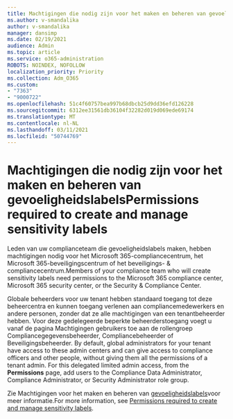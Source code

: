 ```yaml
---
title: Machtigingen die nodig zijn voor het maken en beheren van gevoeligheidslabels
ms.author: v-smandalika
author: v-smandalika
manager: dansimp
ms.date: 02/19/2021
audience: Admin
ms.topic: article
ms.service: o365-administration
ROBOTS: NOINDEX, NOFOLLOW
localization_priority: Priority
ms.collection: Adm_O365
ms.custom:
- "7363"
- "9000722"
ms.openlocfilehash: 51c4f60757bea997b68dbcb25d9dd36efd126228
ms.sourcegitcommit: 6312ee31561db36104f32282d019d069ede69174
ms.translationtype: MT
ms.contentlocale: nl-NL
ms.lasthandoff: 03/11/2021
ms.locfileid: "50744769"
---
```

# <a name="permissions-required-to-create-and-manage-sensitivity-labels"></a><span data-ttu-id="d9285-102">Machtigingen die nodig zijn voor het maken en beheren van gevoeligheidslabels</span><span class="sxs-lookup"><span data-stu-id="d9285-102">Permissions required to create and manage sensitivity labels</span></span>

<span data-ttu-id="d9285-103">Leden van uw complianceteam die gevoeligheidslabels maken, hebben machtigingen nodig voor het Microsoft 365-compliancecentrum, het Microsoft 365-beveiligingscentrum of het beveiligings- & compliancecentrum.</span><span class="sxs-lookup"><span data-stu-id="d9285-103">Members of your compliance team who will create sensitivity labels need permissions to the Microsoft 365 compliance center, Microsoft 365 security center, or the Security & Compliance Center.</span></span>

<span data-ttu-id="d9285-104">Globale beheerders voor uw tenant hebben standaard toegang tot deze beheercentra en kunnen toegang verlenen aan compliancemedewerkers en andere personen, zonder dat ze alle machtigingen van een tenantbeheerder hebben. Voor deze gedelegeerde beperkte beheerderstoegang voegt u vanaf de pagina Machtigingen gebruikers toe aan de rollengroep Compliancegegevensbeheerder, Compliancebeheerder of Beveiligingsbeheerder. </span><span class="sxs-lookup"><span data-stu-id="d9285-104">By default, global administrators for your tenant have access to these admin centers and can give access to compliance officers and other people, without giving them all the permissions of a tenant admin. For this delegated limited admin access, from the **Permissions** page, add users to the Compliance Data Administrator, Compliance Administrator, or Security Administrator role group.</span></span>

<span data-ttu-id="d9285-105">Zie Machtigingen voor het maken en beheren van [gevoeligheidslabels](https://docs.microsoft.com/microsoft-365/compliance/get-started-with-sensitivity-labels)voor meer informatie.</span><span class="sxs-lookup"><span data-stu-id="d9285-105">For more information, see [Permissions required to create and manage sensitivity labels](https://docs.microsoft.com/microsoft-365/compliance/get-started-with-sensitivity-labels).</span></span>